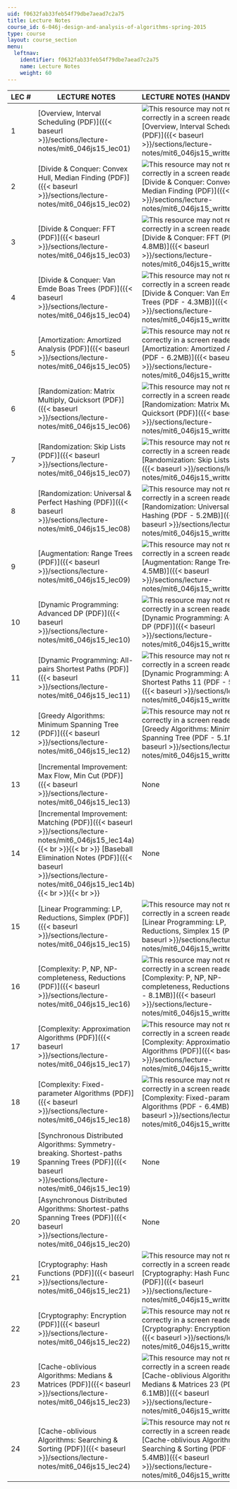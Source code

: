 ```yaml
---
uid: f0632fab33feb54f79dbe7aead7c2a75
title: Lecture Notes
course_id: 6-046j-design-and-analysis-of-algorithms-spring-2015
type: course
layout: course_section
menu:
  leftnav:
    identifier: f0632fab33feb54f79dbe7aead7c2a75
    name: Lecture Notes
    weight: 60
---
```


| LEC # | LECTURE NOTES | LECTURE NOTES (HANDWRITTEN) |
| --- | --- | --- |
| 1 | [Overview, Interval Scheduling (PDF)]({{< baseurl >}}/sections/lecture-notes/mit6_046js15_lec01) | ![This resource may not render correctly in a screen reader.](/images/inacessible.gif)[Overview, Interval Scheduling (PDF)]({{< baseurl >}}/sections/lecture-notes/mit6_046js15_writtenlec1) |
| 2 | [Divide & Conquer: Convex Hull, Median Finding (PDF)]({{< baseurl >}}/sections/lecture-notes/mit6_046js15_lec02) | ![This resource may not render correctly in a screen reader.](/images/inacessible.gif)[Divide & Conquer: Convex Hull, Median Finding (PDF)]({{< baseurl >}}/sections/lecture-notes/mit6_046js15_writtenlec2) |
| 3 | [Divide & Conquer: FFT (PDF)]({{< baseurl >}}/sections/lecture-notes/mit6_046js15_lec03) | ![This resource may not render correctly in a screen reader.](/images/inacessible.gif)[Divide & Conquer: FFT (PDF - 4.8MB)]({{< baseurl >}}/sections/lecture-notes/mit6_046js15_writtenlec3) |
| 4 | [Divide & Conquer: Van Emde Boas Trees (PDF)]({{< baseurl >}}/sections/lecture-notes/mit6_046js15_lec04) | ![This resource may not render correctly in a screen reader.](/images/inacessible.gif)[Divide & Conquer: Van Emde Boas Trees (PDF - 4.3MB)]({{< baseurl >}}/sections/lecture-notes/mit6_046js15_writtenlec4) |
| 5 | [Amortization: Amortized Analysis (PDF)]({{< baseurl >}}/sections/lecture-notes/mit6_046js15_lec05) | ![This resource may not render correctly in a screen reader.](/images/inacessible.gif)[Amortization: Amortized Analysis (PDF - 6.2MB)]({{< baseurl >}}/sections/lecture-notes/mit6_046js15_writtenlec5) |
| 6 | [Randomization: Matrix Multiply, Quicksort (PDF)]({{< baseurl >}}/sections/lecture-notes/mit6_046js15_lec06) | ![This resource may not render correctly in a screen reader.](/images/inacessible.gif)[Randomization: Matrix Multiply, Quicksort (PDF)]({{< baseurl >}}/sections/lecture-notes/mit6_046js15_writtenlec6) |
| 7 | [Randomization: Skip Lists (PDF)]({{< baseurl >}}/sections/lecture-notes/mit6_046js15_lec07) | ![This resource may not render correctly in a screen reader.](/images/inacessible.gif)[Randomization: Skip Lists (PDF)]({{< baseurl >}}/sections/lecture-notes/mit6_046js15_writtenlec7) |
| 8 | [Randomization: Universal & Perfect Hashing (PDF)]({{< baseurl >}}/sections/lecture-notes/mit6_046js15_lec08) | ![This resource may not render correctly in a screen reader.](/images/inacessible.gif)[Randomization: Universal & Perfect Hashing (PDF - 5.2MB)]({{< baseurl >}}/sections/lecture-notes/mit6_046js15_writtenlec8) |
| 9 | [Augmentation: Range Trees (PDF)]({{< baseurl >}}/sections/lecture-notes/mit6_046js15_lec09) | ![This resource may not render correctly in a screen reader.](/images/inacessible.gif)[Augmentation: Range Trees (PDF - 4.5MB)]({{< baseurl >}}/sections/lecture-notes/mit6_046js15_writtenlec9) |
| 10 | [Dynamic Programming: Advanced DP (PDF)]({{< baseurl >}}/sections/lecture-notes/mit6_046js15_lec10) | ![This resource may not render correctly in a screen reader.](/images/inacessible.gif)[Dynamic Programming: Advanced DP (PDF)]({{< baseurl >}}/sections/lecture-notes/mit6_046js15_writtenlec10) |
| 11 | [Dynamic Programming: All-pairs Shortest Paths (PDF)]({{< baseurl >}}/sections/lecture-notes/mit6_046js15_lec11) | ![This resource may not render correctly in a screen reader.](/images/inacessible.gif)[Dynamic Programming: All-pairs Shortest Paths 11 (PDF - 5.6MB)]({{< baseurl >}}/sections/lecture-notes/mit6_046js15_writtenlec11) |
| 12 | [Greedy Algorithms: Minimum Spanning Tree (PDF)]({{< baseurl >}}/sections/lecture-notes/mit6_046js15_lec12) | ![This resource may not render correctly in a screen reader.](/images/inacessible.gif)[Greedy Algorithms: Minimum Spanning Tree (PDF - 5.1MB)]({{< baseurl >}}/sections/lecture-notes/mit6_046js15_writtenlec12) |
| 13 | [Incremental Improvement: Max Flow, Min Cut (PDF)]({{< baseurl >}}/sections/lecture-notes/mit6_046js15_lec13) | None |
| 14 | [Incremental Improvement: Matching (PDF)]({{< baseurl >}}/sections/lecture-notes/mit6_046js15_lec14a) {{< br >}}{{< br >}} [Baseball Elimination Notes (PDF)]({{< baseurl >}}/sections/lecture-notes/mit6_046js15_lec14b) {{< br >}}{{< br >}}  | None |
| 15 | [Linear Programming: LP, Reductions, Simplex (PDF)]({{< baseurl >}}/sections/lecture-notes/mit6_046js15_lec15) | ![This resource may not render correctly in a screen reader.](/images/inacessible.gif)[Linear Programming: LP, Reductions, Simplex 15 (PDF)]({{< baseurl >}}/sections/lecture-notes/mit6_046js15_writtenlec15) |
| 16 | [Complexity: P, NP, NP-completeness, Reductions (PDF)]({{< baseurl >}}/sections/lecture-notes/mit6_046js15_lec16) | ![This resource may not render correctly in a screen reader.](/images/inacessible.gif)[Complexity: P, NP, NP-completeness, Reductions 16 (PDF - 8.1MB)]({{< baseurl >}}/sections/lecture-notes/mit6_046js15_writtenlec16) |
| 17 | [Complexity: Approximation Algorithms (PDF)]({{< baseurl >}}/sections/lecture-notes/mit6_046js15_lec17) | ![This resource may not render correctly in a screen reader.](/images/inacessible.gif)[Complexity: Approximation Algorithms (PDF)]({{< baseurl >}}/sections/lecture-notes/mit6_046js15_writtenlec17) |
| 18 | [Complexity: Fixed-parameter Algorithms (PDF)]({{< baseurl >}}/sections/lecture-notes/mit6_046js15_lec18) | ![This resource may not render correctly in a screen reader.](/images/inacessible.gif)[Complexity: Fixed-parameter Algorithms (PDF - 6.4MB)]({{< baseurl >}}/sections/lecture-notes/mit6_046js15_writtenlec18) |
| 19 | [Synchronous Distributed Algorithms: Symmetry-breaking. Shortest-paths Spanning Trees (PDF)]({{< baseurl >}}/sections/lecture-notes/mit6_046js15_lec19) | None |
| 20 | [Asynchronous Distributed Algorithms: Shortest-paths Spanning Trees (PDF)]({{< baseurl >}}/sections/lecture-notes/mit6_046js15_lec20) | None |
| 21 | [Cryptography: Hash Functions (PDF)]({{< baseurl >}}/sections/lecture-notes/mit6_046js15_lec21) | ![This resource may not render correctly in a screen reader.](/images/inacessible.gif)[Cryptography: Hash Functions (PDF)]({{< baseurl >}}/sections/lecture-notes/mit6_046js15_writtenlec21) |
| 22 | [Cryptography: Encryption (PDF)]({{< baseurl >}}/sections/lecture-notes/mit6_046js15_lec22) | ![This resource may not render correctly in a screen reader.](/images/inacessible.gif)[Cryptography: Encryption (PDF)]({{< baseurl >}}/sections/lecture-notes/mit6_046js15_writtenlec22) |
| 23 | [Cache-oblivious Algorithms: Medians & Matrices (PDF)]({{< baseurl >}}/sections/lecture-notes/mit6_046js15_lec23) | ![This resource may not render correctly in a screen reader.](/images/inacessible.gif)[Cache-oblivious Algorithms: Medians & Matrices 23 (PDF - 6.1MB)]({{< baseurl >}}/sections/lecture-notes/mit6_046js15_writtenlec23) |
| 24 | [Cache-oblivious Algorithms: Searching & Sorting (PDF)]({{< baseurl >}}/sections/lecture-notes/mit6_046js15_lec24) | ![This resource may not render correctly in a screen reader.](/images/inacessible.gif)[Cache-oblivious Algorithms: Searching & Sorting (PDF - 5.4MB)]({{< baseurl >}}/sections/lecture-notes/mit6_046js15_writtenlec24)